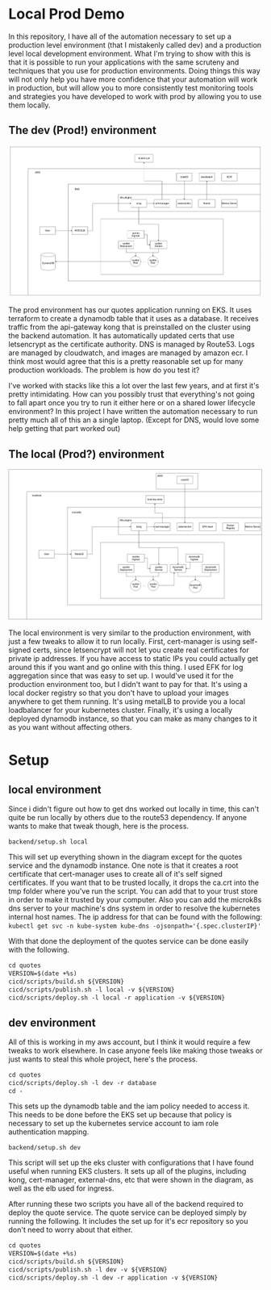 # Local Prod Demo

In this repository, I have all of the automation necessary to set up a production level environment (that I mistakenly called dev) and a production level local development environment. What I'm trying to show with this is that it is possible to run your applications with the same scruteny and techniques that you use for production environments. Doing things this way will not only help you have more confidence that your automation will work in production, but will allow you to more consistently test monitoring tools and strategies you have developed to work with prod by allowing you to use them locally.

## The dev (Prod!) environment
![prod](./docs/img/prod.png)

The prod environment has our quotes application running on EKS. It uses terraform to create a dynamodb table that it uses as a database. It receives traffic from the api-gateway kong that is preinstalled on the cluster using the backend automation. It has automatically updated certs that use letsencrypt as the certificate authority. DNS is managed by Route53. Logs are managed by cloudwatch, and images are managed by amazon ecr. I think most would agree that this is a pretty reasonable set up for many production workloads. The problem is how do you test it?

I've worked with stacks like this a lot over the last few years, and at first it's pretty intimidating. How can you possibly trust that everything's not going to fall apart once you try to run it either here or on a shared lower lifecycle environment? In this project I have written the automation necessary to run pretty much all of this an a single laptop. (Except for DNS, would love some help getting that part worked out)

## The local (Prod?) environment
![local](./docs/img/local.png)

The local environment is very similar to the production environment, with just a few tweaks to allow it to run locally. First, cert-manager is using self-signed certs, since letsencrypt will not let you create real certificates for private ip addresses. If you have access to static IPs you could actually get around this if you want and go online with this thing. I used EFK for log aggregation since that was easy to set up. I would've used it for the production environment too, but I didn't want to pay for that. It's using a local docker registry so that you don't have to upload your images anywhere to get them running. It's using metalLB to provide you a local loadbalancer for your kubernetes cluster. Finally, it's using a locally deployed dynamodb instance, so that you can make as many changes to it as you want without affecting others.

# Setup

## local environment

Since i didn't figure out how to get dns worked out locally in time, this can't quite be run locally by others due to the route53 dependency. If anyone wants to make that tweak though, here is the process.

```
backend/setup.sh local
```

This will set up everything shown in the diagram except for the quotes service and the dynamodb instance. One note is that it creates a root certificate that cert-manager uses to create all of it's self signed certificates. If you want that to be trusted locally, it drops the ca.crt into the tmp folder where you've run the script. You can add that to your trust store in order to make it trusted by your computer. Also you can add the microk8s dns server to your machine's dns system in order to resolve the kubernetes internal host names. The ip address for that can be found with the following: `kubectl get svc -n kube-system kube-dns -ojsonpath='{.spec.clusterIP}'`

With that done the deployment of the quotes service can be done easily with the following.

```
cd quotes
VERSION=$(date +%s)
cicd/scripts/build.sh ${VERSION}
cicd/scripts/publish.sh -l local -v ${VERSION}
cicd/scripts/deploy.sh -l local -r application -v ${VERSION}
```

## dev environment

All of this is working in my aws account, but I think it would require a few tweaks to work elsewhere. In case anyone feels like making those tweaks or just wants to steal this whole project, here's the process.

```
cd quotes
cicd/scripts/deploy.sh -l dev -r database
cd -
```

This sets up the dynamodb table and the iam policy needed to access it. This needs to be done before the EKS set up because that policy is necessary to set up the kubernetes service account to iam role authentication mapping.

```
backend/setup.sh dev
```

This script will set up the eks cluster with configurations that I have found useful when running EKS clusters. It sets up all of the plugins, including kong, cert-manager, external-dns, etc that were shown in the diagram, as well as the elb used for ingress.

After running these two scripts you have all of the backend required to deploy the quote service. The quote service can be deployed simply by running the following. It includes the set up for it's ecr repository so you don't need to worry about that either.

```
cd quotes
VERSION=$(date +%s)
cicd/scripts/build.sh ${VERSION}
cicd/scripts/publish.sh -l dev -v ${VERSION}
cicd/scripts/deploy.sh -l dev -r application -v ${VERSION}
```
